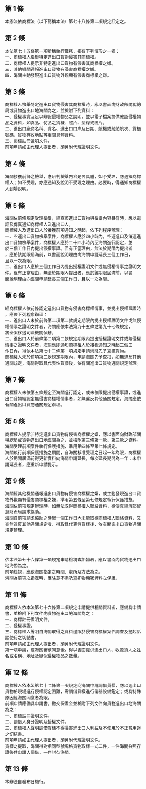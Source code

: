 第 1 條
-------
本辦法依商標法（以下簡稱本法）第七十八條第二項規定訂定之。

第 2 條
-------
本法第七十五條第一項所稱執行職務，指有下列情形之一者：  
一、商標權人檢舉特定進出口貨物侵害其商標權。  
二、商標權人提示非特定進出口貨物有侵害其商標權之嫌。  
三、其他機關通報進出口貨物有侵害商標權之嫌。  
四、海關主動發現進出口貨物外觀顯有侵害商標權之嫌。

第 3 條
-------
商標權人檢舉特定進出口貨物侵害其商標權時，應以書面向財政部關稅總  
局或貨物進出口地海關為之，並檢附下列資料：  
一、侵權事實及足以辨認侵權物品之說明，並以電子檔案提供確認侵權物  
    品之資料，如真品、仿品之貨樣、照片、型錄或圖片。  
二、進出口廠商名稱、貨名、進出口口岸及日期、航機或船舶航次、貨櫃  
    號碼、貨物存放地點等相關具體資料。  
三、商標註冊證明文件。  
前項申請如由代理人提出者，須另附代理證明文件。

第 4 條
-------
海關接獲前條之檢舉，應研判檢舉內容是否具體，如予受理，應通知商標  
權人；如不受理，亦應通知及說明不受理之理由。必要時，得通知商標權  
人到場說明。

第 5 條
-------
海關依前條規定受理檢舉，經查核進出口貨物與檢舉內容相符時，應以電  
話及傳真通知商標權人及進出口人。  
商標權人及進出口人於接獲前項通知之時起，依下列程序辦理：  
一、空運出口貨物檢舉案件，商標權人應於四小時內，空運進口及海運進  
    出口貨物檢舉案件，商標權人應於二十四小時內至海關進行認定，並  
    於三個工作日內提出侵權事證。但有正當理由，無法於期限內提出者  
    ，應於該期限屆滿前，以書面說明理由向海關申請延長三個工作日，  
    且以一次為限。  
二、進出口人應於三個工作日內提出授權證明文件或無侵權情事之證明文  
    件。但有正當理由，無法於期限內提出者，應於該期限屆滿前，以書  
    面說明理由向海關申請延長三個工作日，且以一次為限。

第 6 條
-------
經商標權人依前條認定進出口貨物有侵害商標權情事，並提出侵權事證時  
，應依下列程序辦理：  
一、進出口人未於前條第二項第二款規定期限內提出授權證明文件或無侵  
    權情事之證明文件者，海關應依本法第九十五條或第九十七條規定，  
    將全案移送司法機關偵辦。  
二、進出口人於前條第二項第二款規定期限內提出授權證明文件或無侵權  
    情事之證明文件者，海關應即通知商標權人於接獲通知之時起三個工  
    作日內，得依本法第七十二條第一項規定申請海關先予查扣貨物。  
商標權人未於前項第二款規定期限內，申請海關先予查扣，如無違反其他  
通關規定，海關得取具代表性貨樣後，依有關進出口貨物通關規定辦理。

第 7 條
-------
商標權人未依第五條規定至海關進行認定，或未依限提出侵權事證，或進  
出口貨物經認定無侵害商標權情事者，如無違反其他通關規定，海關應依  
有關進出口貨物通關規定辦理。

第 8 條
-------
商標權人提示非特定進出口貨物有侵害商標權之嫌，應以書面向財政部關  
稅總局或貨物進出口地海關為之，並檢附第三條第一款、第三款之資料。  
海關受理前項案件執行保護措施，準用第四條至第七條規定。  
海關執行前項保護措施之期間，自海關核准受理之日起一年為限，商標權  
人於期間屆滿前得更新資料向海關申請延長，每次延長期間為一年；未申  
請延長者，應重新申請提示。

第 9 條
-------
海關經其他機關通報進出口貨物有侵害商標權之嫌，或主動發現進出口貨  
物外觀顯有侵害商標權之嫌，準用第五條至第七條規定執行保護措施。  
海關依前項規定辦理時，如無法取得商標權人聯絡資料，得傳真經濟部智  
慧財產局請求協助。  
海關自前項請求協助之時起一個工作日內未能取得商標權人聯絡資料，又  
查無違反其他通關規定者，得取具代表性貨樣後，依有關進出口貨物通關  
規定辦理。

第 10 條
--------
依本法第七十六條第一項規定申請檢視查扣物者，應以書面向貨物進出口  
地海關為之。  
前項檢視，應依海關指定之時間、處所及方法為之。  
海關為前項之指定時，應注意不損及查扣物機密資料之保護。

第 11 條
--------
商標權人依本法第七十六條第二項規定申請提供相關資料者，應備具申請  
書，並檢附下列文件向貨物進出口地海關為之：  
一、商標註冊證明文件。  
二、侵權事證。  
三、商標權人聲明自海關取得之資料僅限於侵害商標權案件調查及提起訴  
    訟使用之切結書。  
前項申請如由代理人提出者，須另附代理證明文件。  
第一項申請，經海關審核同意後，得以書面提供進出口人、收發貨人之姓  
名或名稱、地址及疑似侵權物品之數量。

第 12 條
--------
商標權人依本法第七十七條第一項規定向海關申請調借貨樣，應以進出口  
貨物於現場進行侵權認定困難，需調借貨樣進行儀器設備鑑定；或具特殊  
原因經海關同意者為限。  
前項申請應備具申請書，繳交保證金並檢附下列文件向貨物進出口地海關  
為之：  
一、商標註冊證明文件。  
二、調借人身分證明及授權文件。  
三、商標權人聲明調借貨樣不得侵害進出口人利益及不使用於不正當用途  
    之切結書。  
前項申請如由代理人提出者，須另附代理證明文件。  
貨樣之提取，海關得對相同型號規格貨物取樣一式二件，一件海關拍照存  
證後供申請人調借，一件封存海關。

第 13 條
--------
本辦法自發布日施行。

